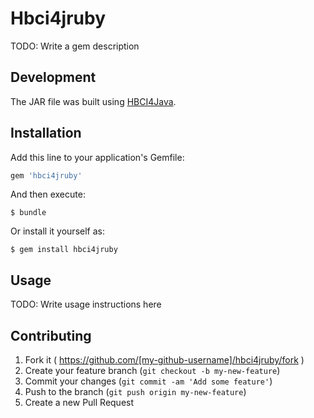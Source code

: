 # Hbci4jruby

TODO: Write a gem description

## Development

The JAR file was built using [HBCI4Java](https://github.com/willuhn/hbci4java).

## Installation

Add this line to your application's Gemfile:

```ruby
gem 'hbci4jruby'
```

And then execute:

    $ bundle

Or install it yourself as:

    $ gem install hbci4jruby

## Usage

TODO: Write usage instructions here

## Contributing

1. Fork it ( https://github.com/[my-github-username]/hbci4jruby/fork )
2. Create your feature branch (`git checkout -b my-new-feature`)
3. Commit your changes (`git commit -am 'Add some feature'`)
4. Push to the branch (`git push origin my-new-feature`)
5. Create a new Pull Request
